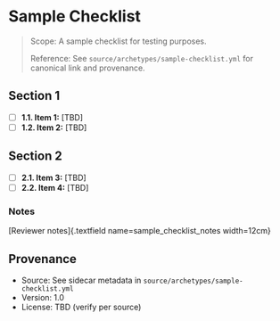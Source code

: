 # Sample Checklist

> Scope: A sample checklist for testing purposes.
>
> Reference: See `source/archetypes/sample-checklist.yml` for canonical link and provenance.

## Section 1

- [ ] **1.1. Item 1:** [TBD]
- [ ] **1.2. Item 2:** [TBD]

## Section 2

- [ ] **2.1. Item 3:** [TBD]
- [ ] **2.2. Item 4:** [TBD]

### Notes
[Reviewer notes]{.textfield name=sample_checklist_notes width=12cm}

## Provenance
- Source: See sidecar metadata in `source/archetypes/sample-checklist.yml`
- Version: 1.0
- License: TBD (verify per source)